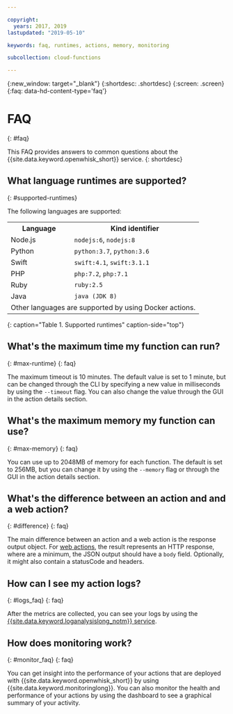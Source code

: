 ```yaml
---

copyright:
  years: 2017, 2019
lastupdated: "2019-05-10"

keywords: faq, runtimes, actions, memory, monitoring

subcollection: cloud-functions

---
```


{:new_window: target="_blank"}
{:shortdesc: .shortdesc}
{:screen: .screen}
{:faq: data-hd-content-type='faq'}


# FAQ
{: #faq}

This FAQ provides answers to common questions about the {{site.data.keyword.openwhisk_short}} service.
{: shortdesc}


## What language runtimes are supported?
{: #supported-runtimes}

The following languages are supported:

<table>
  <tr>
    <th id="language-col">Language</th>
    <th id="kind-identifier-col">Kind identifier</th>
  </tr>
  <tr>
    <td id="language-col-nodejs" headers="language-col">Node.js</td>
    <td headers="kind-identifier-col language-col-nodejs"><code>nodejs:6</code>, <code>nodejs:8</code></td>
  </tr>
  <tr>
    <td id="language-col-python" headers="language-col">Python</td>
    <td headers="kind-identifier-col language-col-python"><code>python:3.7</code>, <code>python:3.6</code></td>
  </tr>
  <tr>
    <td id="language-col-swift" headers="language-col">Swift</td>
    <td headers="kind-identifier-col language-col-swift"><code>swift:4.1</code>, <code>swift:3.1.1</code></td>
  </tr>
  <tr>
    <td id="language-col-php" headers="language-col">PHP</td>
    <td headers="kind-identifier-col language-col-php"><code>php:7.2</code>, <code>php:7.1</code></td>
  </tr>
  <tr>
    <td id="language-col-ruby" headers="language-col">Ruby</td>
    <td headers="kind-identifier-col language-col-ruby"><code>ruby:2.5</code></td>
  </tr>
  <tr>
    <td id="language-col-java" headers="language-col">Java</td>
    <td headers="kind-identifier-col language-col-java"><code>java (JDK 8)</code></td>
  </tr>
  <tr>
    <td headers="language-col" colspan="2">Other languages are supported by using Docker actions.</td>
  </tr>
</table>
{: caption="Table 1. Supported runtimes" caption-side="top"}


## What's the maximum time my function can run?
{: #max-runtime}
{: faq}

The maximum timeout is 10 minutes. The default value is set to 1 minute, but can be changed through the CLI by specifying a new value in milliseconds by using the `--timeout` flag. You can also change the value through the GUI in the action details section.


## What's the maximum memory my function can use?
{: #max-memory}
{: faq}

You can use up to 2048MB of memory for each function. The default is set to 256MB, but you can change it by using the `--memory` flag or through the GUI in the action details section.


## What's the difference between an action and and a web action?
{: #difference}
{: faq}

The main difference between an action and a web action is the response output object. For [web actions](/docs/openwhisk?topic=cloud-functions-actions_web), the result represents an HTTP response, where are a minimum, the JSON output should have a `body` field. Optionally, it might also contain a statusCode and headers.

## How can I see my action logs?
{: #logs_faq}
{: faq}

After the metrics are collected, you can see your logs by using the [{{site.data.keyword.loganalysislong_notm}} service](/docs/openwhisk?topic=cloud-functions-logs).


## How does monitoring work?
{: #monitor_faq}
{: faq}

You can get insight into the performance of your actions that are deployed with {{site.data.keyword.openwhisk_short}} by using {{site.data.keyword.monitoringlong}}. You can also monitor the health and performance of your actions by using the dashboard to see a graphical summary of your activity.


